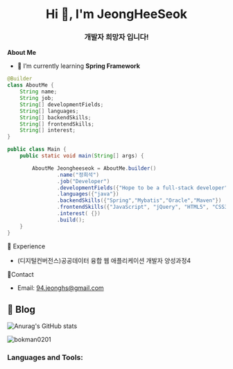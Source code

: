 

<h1 align="center">Hi 👋, I'm JeongHeeSeok</h1>
<h3 align="center">개발자 희망자 입니다!</h3>

**About Me**
- 🌱 I’m currently learning **Spring Framework**

```java
@Builder
class AboutMe {
    String name;
    String job;
    String[] developmentFields;
    String[] languages;
    String[] backendSkills;
    String[] frontendSkills;
    String[] interest;
}

public class Main {
    public static void main(String[] args) {

        AboutMe Jeongheeseok = AboutMe.builder()
                .name("정희석")
                .job("Developer")
                .developmentFields({"Hope to be a full-stack developer"})
                .languages({"java"})
                .backendSkills({"Spring","Mybatis","Oracle","Maven"})
                .frontendSkills({"JavaScript", "jQuery", "HTML5", "CSS3", "Ajax" , "React"})  
                .interest( {})
                .build();
    }
}
```

👔 Experience
- ﻿(디지털컨버전스)공공데이터 융합 웹 애플리케이션 개발자 양성과정4


🍳Contact
- Email: [94.jeonghs@gmail.com](mailto:94.jeonghs@gmail.com)

📗 Blog
- 
<p align="left">
</p>

![Anurag's GitHub stats](https://github-readme-stats.vercel.app/api?username=Bokman0201&show_icons=true&theme=radical)




<p><img align="center" src="https://github-readme-stats.vercel.app/api/top-langs?username=bokman0201&show_icons=true&locale=en&layout=compact" alt="bokman0201" /></p>

<p></p>

<h3 align="left">Languages and Tools:</h3>
